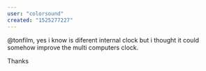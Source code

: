 ```yaml
---
user: "colorsound"
created: "1525277227"
---
```


@tonfilm, yes i know is diferent internal clock  but i thought it could somehow improve the multi computers clock. 

Thanks
